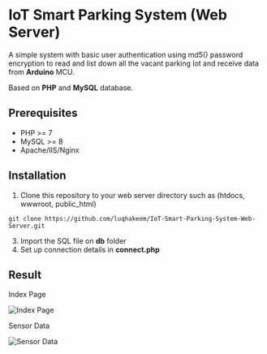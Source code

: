 # IoT Smart Parking System (Web Server)

A simple system with basic user authentication using md5() password encryption to read and list down all the vacant parking lot and receive data from **Arduino** MCU.

Based on **PHP** and **MySQL** database.

## Prerequisites

- PHP >= 7
- MySQL >= 8
- Apache/IIS/Nginx

## Installation

1. Clone this repository to your web server directory such as (htdocs, wwwroot, public_html)
```
git clone https://github.com/luqhakeem/IoT-Smart-Parking-System-Web-Server.git
```
3. Import the SQL file on **db** folder
4. Set up connection details in **connect.php**

## Result

Index Page

![Index Page](https://user-images.githubusercontent.com/75708244/151705354-656339f9-833c-40a4-ae3c-2d02d36ea8f4.jpg)

Sensor Data

![Sensor Data](https://user-images.githubusercontent.com/75708244/151705369-99f1ac90-3e81-4f64-acbb-69f6e7552bd9.jpg)
